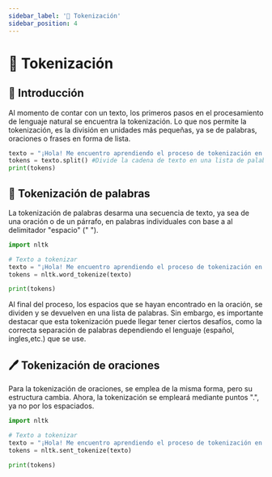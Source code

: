 ```yaml
---
sidebar_label: '🔑 Tokenización'
sidebar_position: 4
---
```


# 🔑 Tokenización

## 🌟 Introducción

Al momento de contar con un texto, los primeros pasos en el procesamiento de lenguaje natural se encuentra la tokenización. Lo que nos permite la tokenización, es la división en unidades más pequeñas, ya se de palabras, oraciones o frases en forma de lista.

```python title="Ejemplo de tokenización en python"
texto = "¡Hola! Me encuentro aprendiendo el proceso de tokenización en la mejor página de programación en python."
tokens = texto.split() #Divide la cadena de texto en una lista de palabras
print(tokens)
```

## 🧹 Tokenización de palabras

La tokenización de palabras desarma una secuencia de texto, ya sea de una oración o de un párrafo, en palabras individuales con base a al delimitador "espacio" (" ").

```python title="Ejemplo de tokenización de palabras con nltk"
import nltk

# Texto a tokenizar
texto = "¡Hola! Me encuentro aprendiendo el proceso de tokenización en la mejor página de programación en python."
tokens = nltk.word_tokenize(texto)

print(tokens)
```

Al final del proceso, los espacios que se hayan encontrado en la oración, se dividen y se devuelven en una lista de palabras. Sin embargo, es importante destacar que esta tokenización puede llegar tener ciertos desafíos, como la correcta separación de palabras dependiendo el lenguaje (español, ingles,etc.) que se use.

## 🖊️ Tokenización de oraciones

Para la tokenización de oraciones, se emplea de la misma forma, pero su estructura cambia. Ahora, la tokenización se empleará mediante puntos ".", ya no por los espaciados.

```python title="Ejemplo de tokenización de oraciones con nltk"
import nltk

# Texto a tokenizar
texto = "¡Hola! Me encuentro aprendiendo el proceso de tokenización en la mejor página de programación en python."
tokens = nltk.sent_tokenize(texto)

print(tokens)
```
